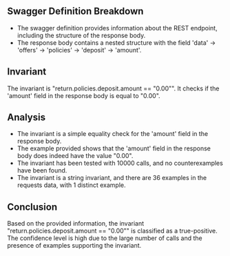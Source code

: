 ## Swagger Definition Breakdown
- The swagger definition provides information about the REST endpoint, including the structure of the response body.
- The response body contains a nested structure with the field 'data' -> 'offers' -> 'policies' -> 'deposit' -> 'amount'.

## Invariant
The invariant is "return.policies.deposit.amount == "0.00"". It checks if the 'amount' field in the response body is equal to "0.00".

## Analysis
- The invariant is a simple equality check for the 'amount' field in the response body.
- The example provided shows that the 'amount' field in the response body does indeed have the value "0.00".
- The invariant has been tested with 10000 calls, and no counterexamples have been found.
- The invariant is a string invariant, and there are 36 examples in the requests data, with 1 distinct example.

## Conclusion
Based on the provided information, the invariant "return.policies.deposit.amount == "0.00"" is classified as a true-positive. The confidence level is high due to the large number of calls and the presence of examples supporting the invariant.
